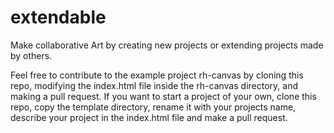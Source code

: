 # extendable
Make collaborative Art by creating new projects or extending projects made by others. 

Feel free to contribute to the example project rh-canvas by cloning this repo, modifying the index.html file inside the rh-canvas directory, and making a pull request. If you want to start a project of your own, clone this repo, copy the template directory, rename it with your projects name, describe your project in the index.html file and make a pull request.  
